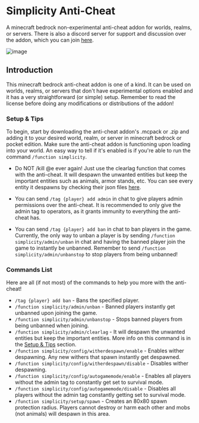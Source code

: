 # Simplicity Anti-Cheat

A minecraft bedrock non-experimental anti-cheat addon for worlds, realms, or servers. There is also a discord server for support and discussion over the addon, which you can join [here](https://discord.com/invite/yyBRVcpmh7).

![image](https://user-images.githubusercontent.com/95001376/233902821-6031d785-e1ce-4da2-8616-32695d85a1af.png)

## Introduction
This minecraft bedrock anti-cheat addon is one of a kind. It can be used on worlds, realms, or servers that don't have experimental options enabled and it has a very straightforward (or simple) setup. Remember to read the license before doing any modifications or distributions of the addon!

### Setup & Tips
To begin, start by downloading the anti-cheat addon's .mcpack or .zip and adding it to your desired world, realm, or server in minecraft bedrock or pocket edition. Make sure the anti-cheat addon is functioning upon loading into your world. An easy way to tell if it's enabled is if you're able to run the command `/function simplicity`.

- Do NOT /kill @e ever again! Just use the clearlag function that comes with the anti-cheat. It will despawn the unwanted entities but keep the important entities such as animals, armor stands, etc. You can see every entity it despawns by checking their json files [here](https://github.com/chrstn43/simplicity-anti-cheat/tree/main/entities). 

- You can send `/tag {player} add admin` in chat to give players admin permissions over the anti-cheat. It is recommended to only give the admin tag to operators, as it grants immunity to everything the anti-cheat has.

- You can send `/tag {player} add ban` in chat to ban players in the game. Currently, the only way to unban a player is by sending `/function simplicity/admin/unban` in chat and having the banned player join the game to instantly be unbanned. Remember to send `/function simplicity/admin/unbanstop` to stop players from being unbanned!

### Commands List
Here are all (if not most) of the commands to help you more with the anti-cheat!

- `/tag {player} add ban` - Bans the specified player.
- `/function simplicity/admin/unban` - Banned players instantly get unbanned upon joining the game.
- `/function simplicity/admin/unbanstop` - Stops banned players from being unbanned when joining.
- `/function simplicity/admin/clearlag` - It will despawn the unwanted entities but keep the important entities. More info on this command is in the [Setup & Tips](https://github.com/chrstn43/simplicity-anti-cheat#setup--tips) section.
- `/function simplicity/config/witherdespawn/enable` - Enables wither despawning. Any new withers that spawn instantly get despawned.
- `/function simplicity/config/witherdespawn/disable` - Disables wither despawning.
- `/function simplicity/config/autogamemode/enable` - Enables all players without the admin tag to constantly get set to survival mode.
- `/function simplicity/config/autogamemode/disable` - Disables all players without the admin tag constantly getting set to survival mode.
- `/function simplicity/setup/spawn` - Creates an 80x80 spawn protection radius. Players cannot destroy or harm each other and mobs (not animals) will despawn in this area.

